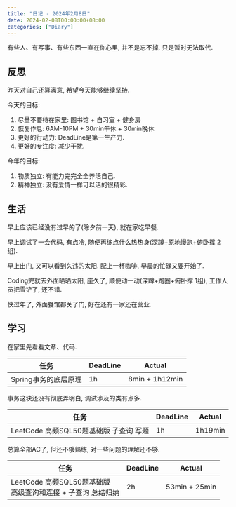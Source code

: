 ```yaml
---
title: "日记 - 2024年2月8日"
date: 2024-02-08T00:00:00+08:00
categories: ["Diary"]
---
```


有些人、有写事、有些东西一直在你心里, 并不是忘不掉, 只是暂时无法取代.

<!--more-->

## 反思

昨天对自己还算满意, 希望今天能够继续坚持.

今天的目标:

1. 尽量不要待在家里: 图书馆 + 自习室 + 健身房
2. 恢复作息: 6AM-10PM + 30min午休 + 30min晚休
3. 更好的行动力: DeadLine是第一生产力.
4. 更好的专注度: 减少干扰.

今年的目标:

1. 物质独立: 有能力完完全全养活自己.
2. 精神独立: 没有爱情一样可以活的很精彩.

## 生活

早上应该已经没有过早的了(除夕前一天), 就在家吃早餐.

早上调试了一会代码, 有点冷, 随便再练点什么热热身(深蹲+原地慢跑+俯卧撑 2组).

早上出门, 又可以看到久违的太阳. 配上一杯咖啡, 早晨的忙碌又要开始了.

Coding完就去外面晒晒太阳, 座久了, 顺便动一动(深蹲+跑圈+俯卧撑 1组), 工作人员把雪铲了, 还不错.

快过年了, 外面餐馆都关了门, 好在还有一家还在营业.

## 学习

在家里先看看文章、代码.

| 任务                 | DeadLine | Actual         |
| -------------------- | -------- | -------------- |
| Spring事务的底层原理 | 1h       | 8min + 1h12min |

事务这块还没有彻底弄明白, 调试涉及的类有点多.

| 任务                                   | DeadLine | Actual  |
| -------------------------------------- | -------- | ------- |
| LeetCode 高频SQL50题基础版 子查询 写题 | 1h       | 1h19min |

总算全部AC了, 但还不够熟练, 对一些问题的理解还不够.

| 任务                                                            | DeadLine | Actual        |
| --------------------------------------------------------------- | -------- | ------------- |
| LeetCode 高频SQL50题基础版<br> 高级查询和连接 + 子查询 总结归纳 | 2h       | 53min + 25min |
